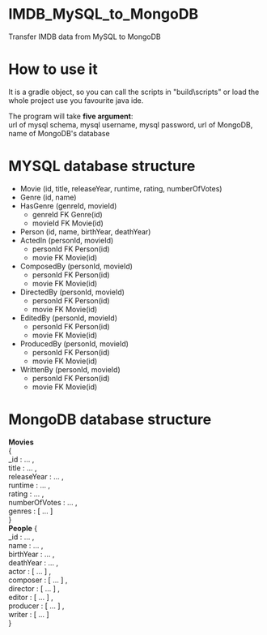 # IMDB_MySQL_to_MongoDB
Transfer IMDB data from MySQL to MongoDB
# How to use it
It is a gradle object, so you can call the scripts in "build\scripts" or load the whole project use you favourite java ide.

The program will take **five argument**:  
url of mysql schema, mysql username, mysql password, url of MongoDB, name of MongoDB's database

# MYSQL database structure
- Movie (id, title, releaseYear, runtime, rating, numberOfVotes)  
- Genre (id, name)  
- HasGenre (genreId, movieId)  
  - genreId FK Genre(id)  
  - movieId FK Movie(id)  
- Person (id, name, birthYear, deathYear)  
- ActedIn (personId, movieId)  
  - personId FK Person(id)  
  - movie FK Movie(id)  
- ComposedBy (personId, movieId)  
  - personId FK Person(id)  
  - movie FK Movie(id)  
- DirectedBy (personId, movieId)  
  - personId FK Person(id)  
  - movie FK Movie(id)  
- EditedBy (personId, movieId)  
  - personId FK Person(id)  
  - movie FK Movie(id)  
- ProducedBy (personId, movieId)  
  - personId FK Person(id)  
  - movie FK Movie(id)  
- WrittenBy (personId, movieId)  
  - personId FK Person(id)  
  - movie FK Movie(id)  
# MongoDB database structure
**Movies**  
{  
    _id : … ,  
    title : … ,  
    releaseYear : … ,  
    runtime : … ,  
    rating : … ,  
    numberOfVotes : … ,  
    genres : [ … ]  
}  
**People**
{  
    _id : … ,  
    name : … ,  
    birthYear : … ,  
    deathYear : … ,  
    actor : [ … ] ,  
    composer : [ … ] ,  
    director : [ … ] ,  
    editor : [ … ] ,  
    producer : [ … ] ,  
    writer : [ … ]  
}

